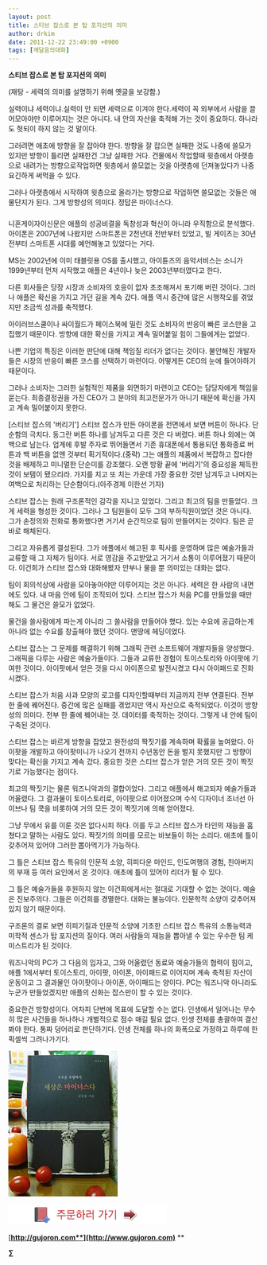 ```yaml
---
layout: post
title: 스티브 잡스로 본 탑 포지션의 의미
author: drkim
date: 2011-12-22 23:49:00 +0900
tags: [깨달음의대화]
---
```

 **스티브 잡스로 본 탑 포지션의 의미**

 (재탕 - 세력의 의미를 설명하기 위해 옛글을 보강함.) 



실력이냐 세력이냐.실력이 안 되면 세력으로 이겨야 한다.세력이 꼭 외부에서 사람을 끌어모아야만 이루어지는 것은 아니다. 내 안의 자산을 축적해 가는 것이 중요하다. 하나라도 헛되이 하지 않는 것 말이다. 



그러려면 애초에 방향을 잘 잡아야 한다. 방향을 잘 잡으면 실패한 것도 나중에 쓸모가 있지만 방향이 틀리면 실패한건 그냥 실패한 거다. 건물에서 작업할때 윗층에서 아랫층으로 내려가는 방향으로작업하면 윗층에서 쓸모없는 것을 아랫층에 던져놓았다가 나중 요긴하게 써먹을 수 있다. 



그러나 아랫층에서 시작하여 윗층으로 올라가는 방향으로 작업하면 쓸모없는 것들은 애물단지가 된다. 그게 방향성의 의미다. 정답은 마이너스다.



###

니혼게이자이신문은 애플의 성공비결을 독창성과 혁신이 아니라 우직함으로 분석했다. 아이폰은 2007년에 나왔지만 스마트폰은 2천년대 전반부터 있었고, 빌 게이츠는 30년 전부터 스마트폰 시대를 예언해놓고 있었다는 거다. 

MS는 2002년에 이미 태블릿용 OS를 출시했고, 아이튠즈의 음악서비스는 소니가 1999년부터 먼저 시작했고 애플은 4년이나 늦은 2003년부터였다고 한다. 

다른 회사들은 당장 시장과 소비자의 호응이 없자 초조해져서 포기해 버린 것이다. 그러나 애플은 확신을 가지고 가던 길을 계속 갔다. 애플 역시 중간에 많은 시행착오를 겪었지만 조금씩 성과를 축적했다. 

아이러브스쿨이나 싸이월드가 페이스북에 밀린 것도 소비자의 반응이 빠른 코스만을 고집했기 때문이다. 방향에 대한 확신을 가지고 계속 밀어붙일 힘이 그들에게는 없었다. 

나쁜 기업의 특징은 이러한 판단에 대해 책임질 리더가 없다는 것이다. 불안해진 개발자들은 시장의 반응이 빠른 코스를 선택하기 마련이다. 어떻게든 CEO의 눈에 들어야하기 때문이다. 

그러나 소비자는 그러한 실험적인 제품을 외면하기 마련이고 CEO는 담당자에게 책임을 묻는다. 최종결정권을 가진 CEO가 그 분야의 최고전문가가 아니기 때문에 확신을 가지고 계속 밀어붙이지 못한다. 

[스티브 잡스의 '버리기'] 스티브 잡스가 만든 아이폰을 전면에서 보면 버튼이 하나다. 단순함의 극치다. 동그란 버튼 하나를 남겨두고 다른 것은 다 버렸다. 버튼 하나 외에는 여백으로 남는다. 업계에 후발 주자로 뛰어들면서 기존 휴대폰에서 통용되던 통화종료 버튼과 백 버튼을 없앤 것부터 획기적이다.(중략) 그는 애플의 제품에서 복잡하고 잡다한 것을 배제하고 미니멀한 단순미를 강조했다. 오랜 방황 끝에 '버리기'의 중요성을 체득한 것이 보탬이 됐으리라. 가지를 치고 또 치는 가운데 가장 중요한 것만 남겨두고 나머지는 여백으로 처리하는 단순함이다.(아주경제 이한선 기자) 

스티브 잡스는 원래 구조론적인 감각을 지니고 있었다. 그리고 최고의 팀을 만들었다. 크게 세력을 형성한 것이다. 그러나 그 팀원들이 모두 그의 부하직원이었던 것은 아니다. 그가 손정의와 전화로 통화했다면 거기서 순간적으로 팀이 만들어지는 것이다. 팀은 곧바로 해체된다. 

그리고 자유롭게 결성된다. 그가 애플에서 해고된 후 픽사를 운영하며 많은 예술가들과 교류할 때 그 자체가 팀이다. 서로 영감을 주고받았고 거기서 소통이 이루어졌기 때문이다. 이건희가 스티브 잡스와 대화해봤자 안부나 물을 뿐 의미있는 대화는 없다. 

팀이 회의석상에 사람을 모아놓아야만 이루어지는 것은 아니다. 세력은 한 사람의 내면에도 있다. 내 마음 안에 팀이 조직되어 있다. 스티브 잡스가 처음 PC를 만들었을 때만 해도 그 물건은 쓸모가 없었다. 

물건을 쓸사람에게 파는게 아니라 그 쓸사람을 만들어야 했다. 있는 수요에 공급하는게 아니라 없는 수요를 창출해야 했던 것이다. 맨땅에 헤딩이었다. 

스티브 잡스는 그 문제를 해결하기 위해 그래픽 관련 소프트웨어 개발자들을 양성했다. 그래픽을 다루는 사람은 예술가들이다. 그들과 교류한 경험이 토이스토리와 아이팟에 기여한 것이다. 아이팟에서 얻은 것을 다시 아이폰으로 발전시켰고 다시 아이패드로 진화시켰다. 

스티브 잡스가 처음 사과 모양의 로고를 디자인할때부터 지금까지 전부 연결된다. 전부 한 줄에 꿰어진다. 중간에 많은 실패를 겪었지만 역시 자산으로 축적되었다. 이것이 방향성의 의미다. 전부 한 줄에 꿰어내는 것. 데이터를 축적하는 것이다. 그렇게 내 안에 팀이 구축된 것이다. 

스티브 잡스는 바르게 방향을 잡았고 완전성의 짝짓기를 계속하며 확률을 높여왔다. 아이팟을 개발하고 아이팟미니가 나오기 전까지 수년동안 돈을 벌지 못했지만 그 방향이 맞다는 확신을 가지고 계속 갔다. 중요한 것은 스티브 잡스가 얻은 거의 모든 것이 짝짓기로 가능했다는 점이다. 

최고의 짝짓기는 물론 워즈니악과의 결합이었다. 그리고 애플에서 해고되자 예술가들과 어울렸다. 그 결과물이 토이스토리로, 아이팟으로 이어졌으며 수석 디자이너 조너선 아이브나 팀 쿡을 비롯하여 거의 모든 것이 짝짓기에 의해 얻어졌다. 

그냥 무에서 유를 이룬 것은 없다시피 하다. 이를 두고 스티브 잡스가 타인의 재능을 훔쳤다고 말하는 사람도 있다. 짝짓기의 의미를 모르는 바보들이 하는 소리다. 애초에 틀이 갖추어져 있어야 그러한 뽑아먹기가 가능하다. 

그 틀은 스티브 잡스 특유의 인문적 소양, 히피다운 마인드, 인도여행의 경험, 친아버지의 부재 등 여러 요인에서 온 것이다. 애초에 틀이 있어야 리더가 될 수 있다. 

그 틀은 예술가들을 후원하지 않는 이건희에게서는 절대로 기대할 수 없는 것이다. 예술은 진보주의다. 그들은 이건희를 경멸한다. 대화는 불능이다. 인문학적 소양이 갖추어져 있지 않기 때문이다. 

구조론의 결로 보면 히피기질과 인문적 소양에 기초한 스티브 잡스 특유의 소통능력과 미학적 센스가 탑 포지션의 질이다. 여러 사람들의 재능을 뽑아낼 수 있는 우수한 팀 케미스트리가 된 것이다. 

워즈니악의 PC가 그 다음의 입자고, 그와 어울렸던 동료와 예술가들의 협력이 힘이고, 애플 1에서부터 토이스토리, 아이팟, 아이폰, 아이패드로 이어지며 계속 축적된 자산이 운동이고 그 결과물인 아이팟이나 아이폰, 아이패드는 양이다. PC는 워즈니악 아니라도 누군가 만들었겠지만 애플의 신화는 잡스만이 할 수 있는 것이다. 

중요한건 방향성이다. 어차피 단번에 목표에 도달할 수는 없다. 인생에서 일어나는 무수히 많은 사건들을 하나하나 개별적으로 점수 매길 필요 없다. 인생 전체를 총괄하여 결산봐야 한다. 통짜 덩어리로 판단하기다. 인생 전체를 하나의 화폭으로 가정하고 하루에 한 픽셀씩 그려나가기다. 





![](/files/attach/images/199/440/211/001030.jpg)   


![](/files/attach/images/199/376/206/bookorder.gif)


  





  




[**http://gujoron.com**](http://www.gujoron.com)** 
**

**∑**